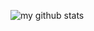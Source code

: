 ![my github stats](https://github-readme-stats.vercel.app/api?username=matalina&count_private=true&show_icons=true)
